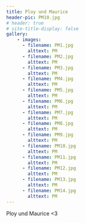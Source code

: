 ```yaml
---
title: Ploy und Maurice
header-pic: PM10.jpg
# header: true
# site-title-display: false
gallery: 
    - images:
      - filename: PM1.jpg
        alttext: PM
      - filename: PM2.jpg
        alttext: PM
      - filename: PM3.jpg
        alttext: PM
      - filename: PM4.jpg
        alttext: PM
      - filename: PM5.jpg
        alttext: PM
      - filename: PM6.jpg
        alttext: PM
      - filename: PM7.jpg
        alttext: PM
      - filename: PM8.jpg
        alttext: PM
      - filename: PM9.jpg
        alttext: PM
      - filename: PM10.jpg
        alttext: PM
      - filename: PM11.jpg
        alttext: PM
      - filename: PM12.jpg
        alttext: PM
      - filename: PM13.jpg
        alttext: PM
      - filename: PM14.jpg
        alttext: PM
---
```

Ploy und Maurice
&lt;3
